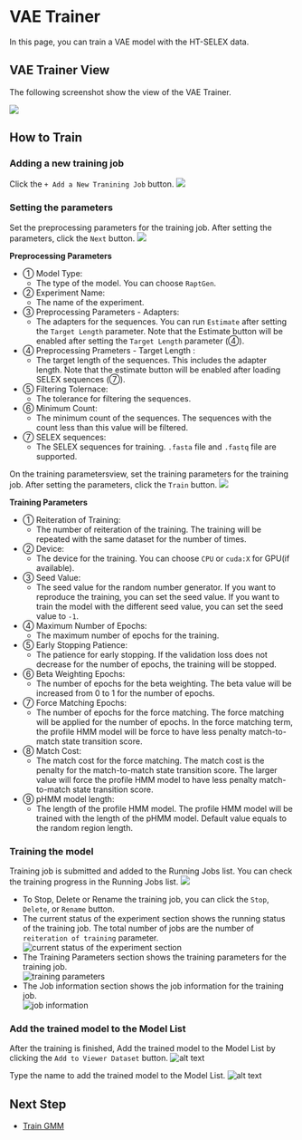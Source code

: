 # VAE Trainer

In this page, you can train a VAE model with the HT-SELEX data.

## VAE Trainer View

The following screenshot show the view of the VAE Trainer.

![](images/vae_trainer_all.png)

## How to Train

### Adding a new training job

Click the `+ Add a New Tranining Job` button.
![](images/vae_trainer_01_add.png)

### Setting the parameters
Set the preprocessing parameters for the training job. After setting the parameters, click the `Next` button.
![](images/vae_trainer_02_parameter.png)

**Preprocessing Parameters**

- ① Model Type: 
	- The type of the model. You can choose `RaptGen`.
- ② Experiment Name: 
	- The name of the experiment.
- ③ Preprocessing Parameters - Adapters:
	- The adapters for the sequences. You can run `Estimate` after setting the `Target Length` parameter. Note that the Estimate button will be enabled after setting the `Target Length` parameter (④).
- ④ Preprocessing Prameters - Target Length : 
	- The target length of the sequences. This includes the adapter length. Note that the estimate button will be enabled after loading SELEX sequences (⑦).
- ⑤ Filtering Tolernace: 
	- The tolerance for filtering the sequences.
- ⑥ Minimum Count: 
	- The minimum count of the sequences. The sequences with the count less than this value will be filtered.
- ⑦ SELEX sequences: 
	- The SELEX sequences for training. `.fasta` file and `.fastq` file are supported.


On the training parametersview, set the training parameters for the training job. After setting the parameters, click the `Train` button.
![](images/vae_trainer_03_parameter_p2.png)

**Training Parameters**

- ① Reiteration of Training: 
	- The number of reiteration of the training. The training will be repeated with the same dataset for the number of times.
- ② Device: 
	- The device for the training. You can choose `CPU` or `cuda:X` for GPU(if available).
- ③ Seed Value: 
	- The seed value for the random number generator. If you want to reproduce the training, you can set the seed value. If you want to train the model with the different seed value, you can set the seed value to `-1`.
- ④ Maximum Number of Epochs: 
	- The maximum number of epochs for the training.
- ⑤ Early Stopping Patience: 
	- The patience for early stopping. If the validation loss does not decrease for the number of epochs, the training will be stopped.
- ⑥ Beta Weighting Epochs: 
	- The number of epochs for the beta weighting. The beta value will be increased from 0 to 1 for the number of epochs.
- ⑦ Force Matching Epochs: 
	- The number of epochs for the force matching. The force matching will be applied for the number of epochs. In the force matching term, the profile HMM model will be force to have less penalty match-to-match state transition score.
- ⑧ Match Cost: 
	- The match cost for the force matching. The match cost is the penalty for the match-to-match state transition score. The larger value will force the profile HMM model to have less penalty match-to-match state transition score.
- ⑨ pHMM model length: 
	- The length of the profile HMM model. The profile HMM model will be trained with the length of the pHMM model. Default value equals to the random region length.

### Training the model

Training job is submitted and added to the Running Jobs list. You can check the training progress in the Running Jobs list.
![](images/vae_trainer_04_training.png)

- To Stop, Delete or Rename the training job, you can click the `Stop`, `Delete`, or `Rename` button.
- The current status of the experiment section shows the running status of the training job. The total number of jobs are the number of `reiteration of training` parameter.  
	![current status of the experiment section](images/image.png)
- The Training Parameters section shows the training parameters for the training job.  
	![training parameters](images/image-1.png)
- The Job information section shows the job information for the training job.  
	![job information](images/image-2.png)

### Add the trained model to the Model List
After the training is finished, Add the trained model to the Model List by clicking the `Add to Viewer Dataset` button.
![alt text](images/image-3.png)

Type the name to add the trained model to the Model List.
![alt text](images/image-4.png)

## Next Step

- [Train GMM](GMM_Trainer.md)